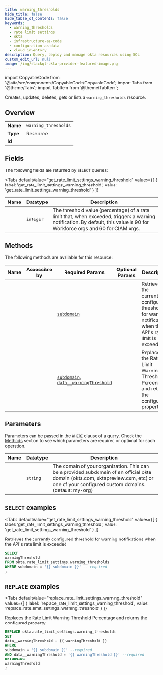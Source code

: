```yaml
--- 
title: warning_thresholds
hide_title: false
hide_table_of_contents: false
keywords:
  - warning_thresholds
  - rate_limit_settings
  - okta
  - infrastructure-as-code
  - configuration-as-data
  - cloud inventory
description: Query, deploy and manage okta resources using SQL
custom_edit_url: null
image: /img/stackql-okta-provider-featured-image.png
---
```


import CopyableCode from '@site/src/components/CopyableCode/CopyableCode';
import Tabs from '@theme/Tabs';
import TabItem from '@theme/TabItem';

Creates, updates, deletes, gets or lists a <code>warning_thresholds</code> resource.

## Overview
<table><tbody>
<tr><td><b>Name</b></td><td><code>warning_thresholds</code></td></tr>
<tr><td><b>Type</b></td><td>Resource</td></tr>
<tr><td><b>Id</b></td><td><CopyableCode code="okta.rate_limit_settings.warning_thresholds" /></td></tr>
</tbody></table>

## Fields

The following fields are returned by `SELECT` queries:

<Tabs
    defaultValue="get_rate_limit_settings_warning_threshold"
    values={[
        { label: 'get_rate_limit_settings_warning_threshold', value: 'get_rate_limit_settings_warning_threshold' }
    ]}
>
<TabItem value="get_rate_limit_settings_warning_threshold">

<table>
<thead>
    <tr>
    <th>Name</th>
    <th>Datatype</th>
    <th>Description</th>
    </tr>
</thead>
<tbody>
<tr>
    <td><CopyableCode code="warningThreshold" /></td>
    <td><code>integer</code></td>
    <td>The threshold value (percentage) of a rate limit that, when exceeded, triggers a warning notification. By default, this value is 90 for Workforce orgs and 60 for CIAM orgs.</td>
</tr>
</tbody>
</table>
</TabItem>
</Tabs>

## Methods

The following methods are available for this resource:

<table>
<thead>
    <tr>
    <th>Name</th>
    <th>Accessible by</th>
    <th>Required Params</th>
    <th>Optional Params</th>
    <th>Description</th>
    </tr>
</thead>
<tbody>
<tr>
    <td><a href="#get_rate_limit_settings_warning_threshold"><CopyableCode code="get_rate_limit_settings_warning_threshold" /></a></td>
    <td><CopyableCode code="select" /></td>
    <td><a href="#parameter-subdomain"><code>subdomain</code></a></td>
    <td></td>
    <td>Retrieves the currently configured threshold for warning notifications when the API's rate limit is exceeded</td>
</tr>
<tr>
    <td><a href="#replace_rate_limit_settings_warning_threshold"><CopyableCode code="replace_rate_limit_settings_warning_threshold" /></a></td>
    <td><CopyableCode code="replace" /></td>
    <td><a href="#parameter-subdomain"><code>subdomain</code></a>, <a href="#parameter-data__warningThreshold"><code>data__warningThreshold</code></a></td>
    <td></td>
    <td>Replaces the Rate Limit Warning Threshold Percentage and returns the configured property</td>
</tr>
</tbody>
</table>

## Parameters

Parameters can be passed in the `WHERE` clause of a query. Check the [Methods](#methods) section to see which parameters are required or optional for each operation.

<table>
<thead>
    <tr>
    <th>Name</th>
    <th>Datatype</th>
    <th>Description</th>
    </tr>
</thead>
<tbody>
<tr id="parameter-subdomain">
    <td><CopyableCode code="subdomain" /></td>
    <td><code>string</code></td>
    <td>The domain of your organization. This can be a provided subdomain of an official okta domain (okta.com, oktapreview.com, etc) or one of your configured custom domains. (default: my-org)</td>
</tr>
</tbody>
</table>

## `SELECT` examples

<Tabs
    defaultValue="get_rate_limit_settings_warning_threshold"
    values={[
        { label: 'get_rate_limit_settings_warning_threshold', value: 'get_rate_limit_settings_warning_threshold' }
    ]}
>
<TabItem value="get_rate_limit_settings_warning_threshold">

Retrieves the currently configured threshold for warning notifications when the API's rate limit is exceeded

```sql
SELECT
warningThreshold
FROM okta.rate_limit_settings.warning_thresholds
WHERE subdomain = '{{ subdomain }}' -- required
;
```
</TabItem>
</Tabs>


## `REPLACE` examples

<Tabs
    defaultValue="replace_rate_limit_settings_warning_threshold"
    values={[
        { label: 'replace_rate_limit_settings_warning_threshold', value: 'replace_rate_limit_settings_warning_threshold' }
    ]}
>
<TabItem value="replace_rate_limit_settings_warning_threshold">

Replaces the Rate Limit Warning Threshold Percentage and returns the configured property

```sql
REPLACE okta.rate_limit_settings.warning_thresholds
SET 
data__warningThreshold = {{ warningThreshold }}
WHERE 
subdomain = '{{ subdomain }}' --required
AND data__warningThreshold = '{{ warningThreshold }}' --required
RETURNING
warningThreshold
;
```
</TabItem>
</Tabs>
